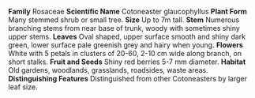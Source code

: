  **Family** Rosaceae **Scientific Name** Cotoneaster glaucophyllus **Plant Form** Many stemmed shrub or small tree. **Size** Up to 7m tall. **Stem** Numerous branching stems from near base of trunk, woody with sometimes shiny upper stems. **Leaves** Oval shaped, upper surface smooth and shiny dark green, lower surface pale greenish grey and hairy when young. **Flowers** White with 5 petals in clusters of 20-60, 2-10 cm wide along branch, on short stalks. **Fruit and Seeds** Shiny red berries 5-7 mm diameter. **Habitat** Old gardens, woodlands, grasslands, roadsides, waste areas. **Distinguishing Features** Distinguished from other Cotoneasters by larger leaf size.